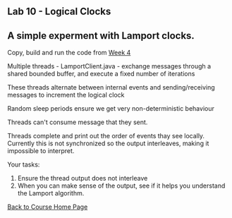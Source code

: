 ## Lab 10 - Logical Clocks

## A simple experment with Lamport clocks.

Copy, build and run the code from [Week 4](https://github.com/gortonator/bsds-6650/tree/master/code/week-4)

Multiple threads - LamportClient.java - exchange messages through a shared bounded buffer, and execute a fixed number of iterations

These threads alternate between internal events and sending/receiving messages to increment the logical clock

Random sleep periods ensure we get very non-deterministic behaviour

Threads can't consume message that they sent.

Threads complete and print out the order of events thay see locally. Currently this is not synchronized so the output interleaves, making it impossible to interpret. 

Your tasks:
1) Ensure the thread output does not interleave
2) When you can make sense of the output, see if it helps you understand the Lamport algorithm.

[Back to Course Home Page](https://gortonator.github.io/bsds-6650/)
